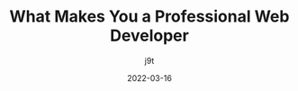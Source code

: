 ---
author: j9t
date: 2022-03-16
tags:
  - development
  - career
  - meta
target_url: https://meiert.com/en/blog/professional-web-developer/
title: What Makes You a Professional Web Developer
---